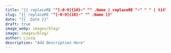 ```yaml
---
title: "{{ replaceRE "^[-0-9]{10}-" "" .Name | replaceRE "-" " " | title }}"
slug: "{{ replaceRE "^[-0-9]{10}-" "" .Name }}"
date: "{{ .Date }}"
draft: true
image_webp: images/blog/
image: images/blog/
author: Liuzq
description: "Add Description Here"
---
```


<!--write the summary part that will be previewed *below* and before the "more" comment-->


<!--more-->


<!--write the rest of your post below -->